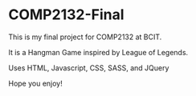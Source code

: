 # COMP2132-Final

This is my final project for COMP2132 at BCIT.

It is a Hangman Game inspired by League of Legends.

Uses HTML, Javascript, CSS, SASS, and JQuery

Hope you enjoy!
